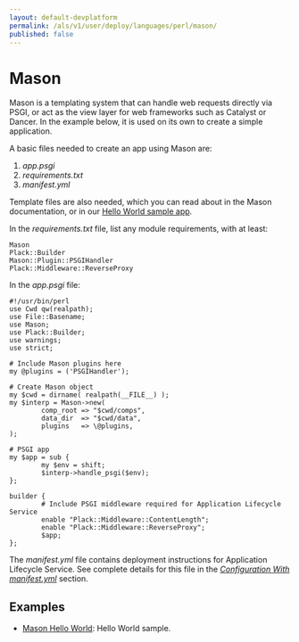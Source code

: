 ```yaml
---
layout: default-devplatform
permalink: /als/v1/user/deploy/languages/perl/mason/
published: false
---
```

<!--PUBLISHED-->

Mason[](#mason "Permalink to this headline")
=============================================

Mason is a templating system that can handle web requests directly via
PSGI, or act as the view layer for web frameworks such as Catalyst or
Dancer. In the example below, it is used on its own to create a simple
application.

A basic files needed to create an app using Mason are:

1.  *app.psgi*
2.  *requirements.txt*
3.  *manifest.yml*

Template files are also needed, which you can read about in the Mason
documentation, or in our [Hello World sample
app](https://github.com/Stackato-Apps/mason-helloworld).

In the *requirements.txt* file, list any module requirements, with at
least:

    Mason
    Plack::Builder
    Mason::Plugin::PSGIHandler
    Plack::Middleware::ReverseProxy

In the *app.psgi* file:

    #!/usr/bin/perl
    use Cwd qw(realpath);
    use File::Basename;
    use Mason;
    use Plack::Builder;
    use warnings;
    use strict;

    # Include Mason plugins here
    my @plugins = ('PSGIHandler');

    # Create Mason object
    my $cwd = dirname( realpath(__FILE__) );
    my $interp = Mason->new(
            comp_root => "$cwd/comps",
            data_dir  => "$cwd/data",
            plugins   => \@plugins,
    );

    # PSGI app
    my $app = sub {
            my $env = shift;
            $interp->handle_psgi($env);
    };

    builder {
            # Include PSGI middleware required for Application Lifecycle Service
            enable "Plack::Middleware::ContentLength";
            enable "Plack::Middleware::ReverseProxy";
            $app;
    };

The *manifest.yml* file contains deployment instructions for Application Lifecycle Service. See complete details for this file in the [*Configuration With manifest.yml*](/als/v1/user/deploy/manifestyml/) section.

Examples[](#examples "Permalink to this headline")
---------------------------------------------------

-   [Mason Hello
    World](https://github.com/Stackato-Apps/mason-helloworld): Hello
    World sample.

